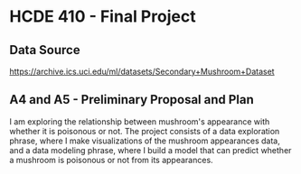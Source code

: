 # HCDE 410 - Final Project

## Data Source
https://archive.ics.uci.edu/ml/datasets/Secondary+Mushroom+Dataset

## A4 and A5 - Preliminary Proposal and Plan
I am exploring the relationship between mushroom's appearance with whether it is poisonous or not. The project consists of a data exploration phrase, where I make visualizations of the mushroom appearances data, and a data modeling phrase, where I build a model that can predict whether a mushroom is poisonous or not from its appearances. 
